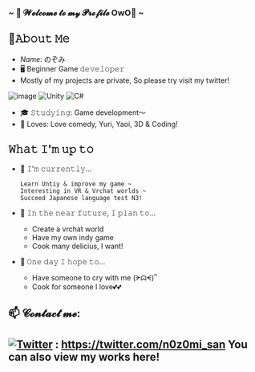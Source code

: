 ### ~ 💖 𝓦𝓮𝓵𝓬𝓸𝓶𝓮 𝓽𝓸 𝓶𝔂 𝓟𝓻𝓸𝓯𝓲𝓵𝓮 OwO💖 ~

📖𝙰𝚋𝚘𝚞𝚝 𝙼𝚎
---
- *Name*: のぞみ
- 🖥  Beginner Game 𝚍𝚎𝚟𝚎𝚕𝚘𝚙𝚎𝚛
- Mostly of my projects are private, So please try visit my twitter!

![image](https://user-images.githubusercontent.com/78013257/155077191-29edf287-f808-4846-a018-832fca746b7f.png) ![Unity](https://img.shields.io/badge/unity-%23000000.svg?style=for-the-badge&logo=unity&logoColor=white)   ![C#](https://img.shields.io/badge/c%23-%23239120.svg?style=for-the-badge&logo=c-sharp&logoColor=white) 
- 🎓 𝚂𝚝𝚞𝚍𝚢𝚒𝚗𝚐: Game development～
- 🥰 Loves: Love comedy, Yuri, Yaoi, 3D & Coding!

𝚆𝚑𝚊𝚝 𝙸'𝚖 𝚞𝚙 𝚝𝚘
---
- 🔨 𝙸'𝚖 𝚌𝚞𝚛𝚛𝚎𝚗𝚝𝚕𝚢...

    ```
    Learn Untiy & improve my game ~
    Interesting in VR & Vrchat worlds ~
    Succeed Japanese language test N3!
    ```
    
- 🎯 𝙸𝚗 𝚝𝚑𝚎 𝚗𝚎𝚊𝚛 𝚏𝚞𝚝𝚞𝚛𝚎, 𝙸 𝚙𝚕𝚊𝚗 𝚝𝚘... 
   - Create a vrchat world
   - Have my own indy game
   - Cook many delicius, I want!
- 🦊 𝙾𝚗𝚎 𝚍𝚊𝚢 𝙸 𝚑𝚘𝚙𝚎 𝚝𝚘... 
   - Have someone to cry with me (ᗒᗣᗕ)՞
   - Cook for someone I love💕💕


📫 𝓒𝓸𝓷𝓽𝓪𝓬𝓽 𝓶𝓮:
---
[![Twitter](https://img.shields.io/badge/Twitter-1DA1F2?style=for-the-badge&logo=twitter&logoColor=white)]() : https://twitter.com/n0z0mi_san
You can also view my works here!
---
